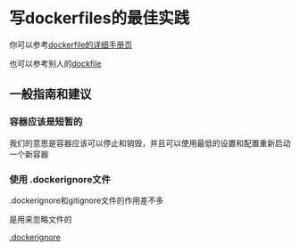 # 写dockerfiles的最佳实践

你可以参考[dockerfile的详细手册页](https://docs.docker.com/engine/reference/builder/)

也可以参考别人的[dockfile](https://github.com/docker-library/buildpack-deps/blob/master/jessie/Dockerfile)

## 一般指南和建议

### 容器应该是短暂的

我们的意思是容器应该可以停止和销毁，并且可以使用最低的设置和配置重新启动一个新容器

### 使用 .dockerignore文件

.dockerignore和gitignore文件的作用差不多

是用来忽略文件的

[.dockerignore](https://docs.docker.com/engine/reference/builder/#dockerignore-file)







